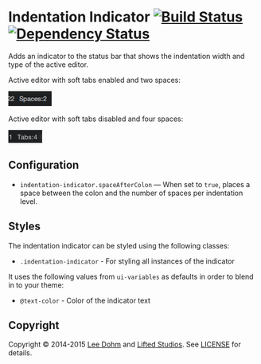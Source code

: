 # Indentation Indicator [![Build Status](https://travis-ci.org/lee-dohm/indentation-indicator.svg?branch=master)](https://travis-ci.org/lee-dohm/indentation-indicator) [![Dependency Status](https://david-dm.org/lee-dohm/indentation-indicator.svg)](https://david-dm.org/lee-dohm/indentation-indicator)

Adds an indicator to the status bar that shows the indentation width and type of the active editor.

Active editor with soft tabs enabled and two spaces:

![Soft tabs and two spaces](https://raw.githubusercontent.com/lee-dohm/indentation-indicator/master/soft-tabs.png)

Active editor with soft tabs disabled and four spaces:

![Hard tabs and four spaces](https://raw.githubusercontent.com/lee-dohm/indentation-indicator/master/hard-tabs.png)

## Configuration

* `indentation-indicator.spaceAfterColon` &mdash; When set to `true`, places a space between the colon and the number of spaces per indentation level.

## Styles

The indentation indicator can be styled using the following classes:

* `.indentation-indicator` - For styling all instances of the indicator

It uses the following values from `ui-variables` as defaults in order to blend in to your theme:

* `@text-color` - Color of the indicator text

## Copyright

Copyright &copy; 2014-2015 [Lee Dohm](http://www.lee-dohm.com) and [Lifted Studios](http://www.liftedstudios.com). See [LICENSE](https://raw.githubusercontent.com/lee-dohm/indentation-indicator/master/LICENSE.md) for details.
